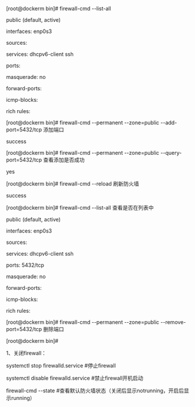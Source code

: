  

[root@dockerm bin]# firewall-cmd --list-all

public (default, active)

  interfaces: enp0s3

  sources: 

  services: dhcpv6-client ssh

  ports: 

  masquerade: no

  forward-ports: 

  icmp-blocks: 

  rich rules: 

 

[root@dockerm bin]# firewall-cmd --permanent --zone=public --add-port=5432/tcp   添加端口

success

[root@dockerm bin]# firewall-cmd --permanent --zone=public --query-port=5432/tcp  查看添加是否成功

yes

[root@dockerm bin]# firewall-cmd --reload 刷新防火墙

success

[root@dockerm bin]# firewall-cmd --list-all  查看是否在列表中

public (default, active)

  interfaces: enp0s3

  sources: 

  services: dhcpv6-client ssh

  ports: 5432/tcp

  masquerade: no

  forward-ports: 

  icmp-blocks: 

  rich rules: 

 

[root@dockerm bin]# firewall-cmd --permanent --zone=public --remove-port=5432/tcp   删除端口

[root@dockerm bin]# 

 

 

1、关闭firewall：

systemctl stop firewalld.service #停止firewall

systemctl disable firewalld.service #禁止firewall开机启动

firewall-cmd --state #查看默认防火墙状态（关闭后显示notrunning，开启后显示running）

 
